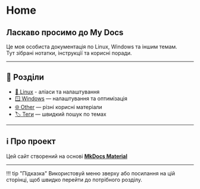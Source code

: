 # Home

## Ласкаво просимо до My Docs

Це моя особиста документація по Linux, Windows та іншим темам.  
Тут зібрані нотатки, інструкції та корисні поради.  

---

## 📂 Розділи

- [🐧 Linux](Linux/Alials.md) - аліаси та налаштування
- [🪟 Windows](Windows/Настройка-MS-Edge.md) — налаштування та оптимізація
- [🌐 Other](Other/Service-Worker.md) — різні корисні матеріали
- [🏷️ Теги](tags.md) — швидкий пошук по темах

---

## ℹ️ Про проект

Цей сайт створений на основі **[MkDocs Material](https://squidfunk.github.io/mkdocs-material/)** 

---

!!! tip "Підказка"
    Використовуй меню зверху або посилання на цій сторінці, щоб швидко перейти до потрібного розділу.
